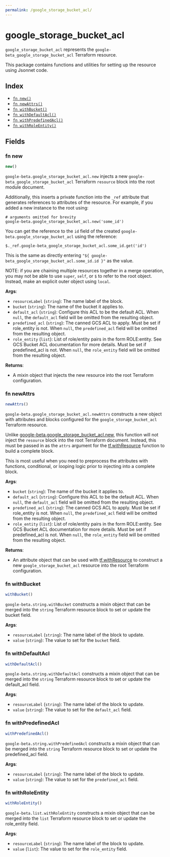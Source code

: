 ```yaml
---
permalink: /google_storage_bucket_acl/
---
```


# google_storage_bucket_acl

`google_storage_bucket_acl` represents the `google-beta_google_storage_bucket_acl` Terraform resource.



This package contains functions and utilities for setting up the resource using Jsonnet code.


## Index

* [`fn new()`](#fn-new)
* [`fn newAttrs()`](#fn-newattrs)
* [`fn withBucket()`](#fn-withbucket)
* [`fn withDefaultAcl()`](#fn-withdefaultacl)
* [`fn withPredefinedAcl()`](#fn-withpredefinedacl)
* [`fn withRoleEntity()`](#fn-withroleentity)

## Fields

### fn new

```ts
new()
```


`google-beta.google_storage_bucket_acl.new` injects a new `google-beta_google_storage_bucket_acl` Terraform `resource`
block into the root module document.

Additionally, this inserts a private function into the `_ref` attribute that generates references to attributes of the
resource. For example, if you added a new instance to the root using:

    # arguments omitted for brevity
    google-beta.google_storage_bucket_acl.new('some_id')

You can get the reference to the `id` field of the created `google-beta.google_storage_bucket_acl` using the reference:

    $._ref.google-beta_google_storage_bucket_acl.some_id.get('id')

This is the same as directly entering `"${ google-beta_google_storage_bucket_acl.some_id.id }"` as the value.

NOTE: if you are chaining multiple resources together in a merge operation, you may not be able to use `super`, `self`,
or `$` to refer to the root object. Instead, make an explicit outer object using `local`.

**Args**:
  - `resourceLabel` (`string`): The name label of the block.
  - `bucket` (`string`): The name of the bucket it applies to.
  - `default_acl` (`string`): Configure this ACL to be the default ACL. When `null`, the `default_acl` field will be omitted from the resulting object.
  - `predefined_acl` (`string`): The canned GCS ACL to apply. Must be set if role_entity is not. When `null`, the `predefined_acl` field will be omitted from the resulting object.
  - `role_entity` (`list`): List of role/entity pairs in the form ROLE:entity. See GCS Bucket ACL documentation  for more details. Must be set if predefined_acl is not. When `null`, the `role_entity` field will be omitted from the resulting object.

**Returns**:
- A mixin object that injects the new resource into the root Terraform configuration.


### fn newAttrs

```ts
newAttrs()
```


`google-beta.google_storage_bucket_acl.newAttrs` constructs a new object with attributes and blocks configured for the `google_storage_bucket_acl`
Terraform resource.

Unlike [google-beta.google_storage_bucket_acl.new](#fn-new), this function will not inject the `resource`
block into the root Terraform document. Instead, this must be passed in as the `attrs` argument for the
[tf.withResource](https://github.com/tf-libsonnet/core/tree/main/docs#fn-withresource) function to build a complete block.

This is most useful when you need to preprocess the attributes with functions, conditional, or looping logic prior to
injecting into a complete block.

**Args**:
  - `bucket` (`string`): The name of the bucket it applies to.
  - `default_acl` (`string`): Configure this ACL to be the default ACL. When `null`, the `default_acl` field will be omitted from the resulting object.
  - `predefined_acl` (`string`): The canned GCS ACL to apply. Must be set if role_entity is not. When `null`, the `predefined_acl` field will be omitted from the resulting object.
  - `role_entity` (`list`): List of role/entity pairs in the form ROLE:entity. See GCS Bucket ACL documentation  for more details. Must be set if predefined_acl is not. When `null`, the `role_entity` field will be omitted from the resulting object.

**Returns**:
  - An attribute object that can be used with [tf.withResource](https://github.com/tf-libsonnet/core/tree/main/docs#fn-withresource) to construct a new `google_storage_bucket_acl` resource into the root Terraform configuration.


### fn withBucket

```ts
withBucket()
```

`google-beta.string.withBucket` constructs a mixin object that can be merged into the `string`
Terraform resource block to set or update the bucket field.



**Args**:
  - `resourceLabel` (`string`): The name label of the block to update.
  - `value` (`string`): The value to set for the `bucket` field.


### fn withDefaultAcl

```ts
withDefaultAcl()
```

`google-beta.string.withDefaultAcl` constructs a mixin object that can be merged into the `string`
Terraform resource block to set or update the default_acl field.



**Args**:
  - `resourceLabel` (`string`): The name label of the block to update.
  - `value` (`string`): The value to set for the `default_acl` field.


### fn withPredefinedAcl

```ts
withPredefinedAcl()
```

`google-beta.string.withPredefinedAcl` constructs a mixin object that can be merged into the `string`
Terraform resource block to set or update the predefined_acl field.



**Args**:
  - `resourceLabel` (`string`): The name label of the block to update.
  - `value` (`string`): The value to set for the `predefined_acl` field.


### fn withRoleEntity

```ts
withRoleEntity()
```

`google-beta.list.withRoleEntity` constructs a mixin object that can be merged into the `list`
Terraform resource block to set or update the role_entity field.



**Args**:
  - `resourceLabel` (`string`): The name label of the block to update.
  - `value` (`list`): The value to set for the `role_entity` field.
